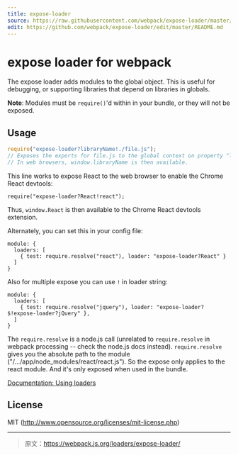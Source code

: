 ```yaml
---
title: expose-loader
source: https://raw.githubusercontent.com/webpack/expose-loader/master/README.md
edit: https://github.com/webpack/expose-loader/edit/master/README.md
---
```

# expose loader for webpack

The expose loader adds modules to the global object. This is useful
for debugging, or supporting libraries that depend on libraries in
globals.

**Note**: Modules must be `require()`'d within in your bundle, or they will not
be exposed.

## Usage

``` javascript
require("expose-loader?libraryName!./file.js");
// Exposes the exports for file.js to the global context on property "libraryName".
// In web browsers, window.libraryName is then available.
```

This line works to expose React to the web browser to enable the Chrome React devtools:

```
require("expose-loader?React!react");
```

Thus, `window.React` is then available to the Chrome React devtools extension.

Alternately, you can set this in your config file:

```
module: {
  loaders: [
    { test: require.resolve("react"), loader: "expose-loader?React" }
  ]
}
```
Also for multiple expose you can use `!` in loader string:
```
module: {
  loaders: [
    { test: require.resolve("jquery"), loader: "expose-loader?$!expose-loader?jQuery" },
  ]
}
```

The `require.resolve` is a node.js call (unrelated to `require.resolve` in webpack
processing -- check the node.js docs instead). `require.resolve` gives you the
absolute path to the module ("/.../app/node_modules/react/react.js"). So the
expose only applies to the react module. And it's only exposed when used in the
bundle.


[Documentation: Using loaders](http://webpack.github.io/docs/using-loaders.html)

## License

MIT (http://www.opensource.org/licenses/mit-license.php)

***

> 原文：https://webpack.js.org/loaders/expose-loader/